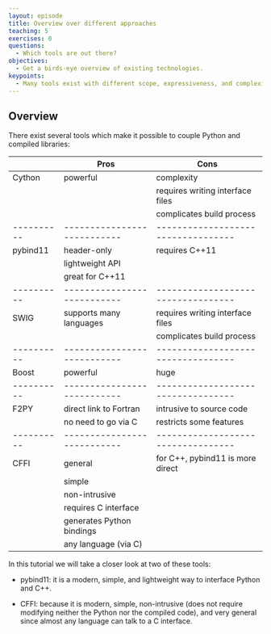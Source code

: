 ```yaml
---
layout: episode
title: Overview over different approaches
teaching: 5
exercises: 0
questions:
  - Which tools are out there?
objectives:
  - Get a birds-eye overview of existing technologies.
keypoints:
  - Many tools exist with different scope, expressiveness, and complexity.
---
```


## Overview

There exist several tools which make it possible to couple Python and compiled libraries:

|          | Pros                      | Cons                             |
|----------|---------------------------|----------------------------------|
| Cython   | powerful                  | complexity                       |
|          |                           | requires writing interface files |
|          |                           | complicates build process        |
|----------|---------------------------|----------------------------------|
| pybind11 | header-only               | requires C++11                   |
|          | lightweight API           |                                  |
|          | great for C++11           |                                  |
|----------|---------------------------|----------------------------------|
| SWIG     | supports many languages   | requires writing interface files |
|          |                           | complicates build process        |
|----------|---------------------------|----------------------------------|
| Boost    | powerful                  | huge                             |
|----------|---------------------------|----------------------------------|
| F2PY     | direct link to Fortran    | intrusive to source code         |
|          | no need to go via C       | restricts some features          |
|----------|---------------------------|----------------------------------|
| CFFI     | general                   | for C++, pybind11 is more direct |
|          | simple                    |                                  |
|          | non-intrusive             |                                  |
|          | requires C interface      |                                  |
|          | generates Python bindings |                                  |
|          | any language (via C)      |                                  |

In this tutorial we will take a closer look at two of these tools:

- pybind11: it is a modern, simple, and lightweight way to interface Python and C++.

- CFFI: because it is modern, simple, non-intrusive (does not require modifying
  neither the Python nor the compiled code), and very general since almost any
  language can talk to a C interface.
